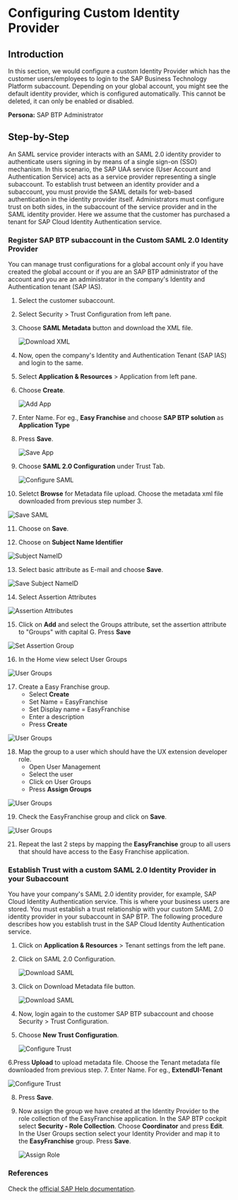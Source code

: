 
# Configuring Custom Identity Provider

## Introduction

In this section, we would configure a custom Identity Provider which has the customer users/employees to login to the SAP Business Technology Platform subaccount.
Depending on your global account, you might see the default identity provider, which is configured automatically. This cannot be deleted, it can only be enabled or disabled. 

**Persona:** SAP BTP Administrator

## Step-by-Step

An SAML service provider interacts with an SAML 2.0 identity provider to authenticate users signing in by means of a single sign-on (SSO) mechanism. In this scenario, the SAP UAA service (User Account and Authentication Service) acts as a service provider representing a single subaccount. To establish trust between an identity provider and a subaccount, you must provide the SAML details for web-based authentication in the identity provider itself. Administrators must configure trust on both sides, in the subaccount of the service provider and in the SAML identity provider. Here we assume that the customer has purchased a tenant for SAP Cloud Identity Authentication service.

### Register SAP BTP subaccount in the Custom SAML 2.0 Identity Provider

You can manage trust configurations for a global account only if you have created the global account or if you are an SAP BTP administrator of the account and you are an administrator in the company's Identity and Authentication tenant (SAP IAS).


1. Select the customer subaccount.
2. Select Security > Trust Configuration from left pane. 
3. Choose **SAML Metadata** button and download the XML file.
   
   ![Download XML](./images/CustIDP-SAML.png)
   
4. Now, open the company's Identity and Authentication Tenant (SAP IAS) and login to the same.
5. Select **Application & Resources** > Application from left pane.
6. Choose **Create**.
   
   ![Add App](./images/CustIDP-addApp.png)
   
7. Enter Name. For eg., **Easy Franchise** and choose **SAP BTP solution** as **Application Type**
8. Press **Save**.

   ![Save App](./images/CustIDP-saveApp.png)
9. Choose **SAML 2.0 Configuration** under Trust Tab.
   
   ![Configure SAML](./images/CustIDP-configureSAML.png)
10. Seletct **Browse** for Metadata file upload. Choose the metadata xml file downloaded from previous step number 3.

   ![Save SAML](./images/CustIDP-saveSAML.png)   

11. Choose on **Save**.

12. Choose on **Subject Name Identifier**
    
   ![Subject NameID](./images/CustIDP-subjectNameID.png) 
   
13. Select basic attribute as E-mail and choose **Save**.
   
   ![Save Subject NameID](./images/CustIDP-subjectNameIDSave.png) 

14. Select Assertion Attributes
    
   ![Assertion Attributes](./images/CustIDP-addAssertion.png) 

15. Click on **Add** and select the Groups attribute, set the assertion attribute to "Groups" with capital G. Press **Save**
 
   ![Set Assertion Group](./images/CustIDP-addGroupAssertion.png)  

16. In the Home view select User Groups

   ![User Groups](./images/CustIDP-addGroups.png)

17. Create a Easy Franchise group. 
    * Select **Create**
    * Set Name = EasyFranchise
    * Set Display name = EasyFranchise
    * Enter a description
    * Press **Create**

   ![User Groups](./images/CustIDP-addGroups2.png)

  
18. Map the group to a user which should have the UX extension developer role. 
    * Open User Management
    * Select the user  
    * Click on User Groups
    * Press **Assign Groups**
   
   ![User Groups](./images/CustIDP-assertGroup.png)

19. Check the EasyFranchise group and click on **Save**.
   
   ![User Groups](./images/CustIDP-assertGroup2.png)

    
21. Repeat the last 2 steps by mapping the **EasyFranchise** group to all users that should have access to the Easy Franchise application. 

### Establish Trust with a custom SAML 2.0 Identity Provider in your Subaccount
You have your company's SAML 2.0 identity provider, for example, SAP Cloud Identity Authentication service. This is where your business users are stored. You must establish a trust relationship with your custom SAML 2.0 identity provider in your subaccount in SAP BTP. The following procedure describes how you establish trust in the SAP Cloud Identity Authentication service.

1. Click on **Application & Resources** > Tenant settings from the left pane.
2. Click on SAML 2.0 Configuration.

   ![Download SAML](./images/CustIDP-IAS-SAML.png) 
   
3. Click on Download Metadata file button.

   ![Download SAML](./images/CustIDP-downloadIAS-SAML.png)
   
4. Now, login again to the customer SAP BTP subaccount and choose Security > Trust Configuration.
5. Choose **New Trust Configuration**.
 
   ![Configure Trust](./images/CustIDP-configurenewTrust.png)
   
6.Press **Upload** to upload metadata file. Choose the Tenant metadata file downloaded from previous step.
7. Enter Name. For eg., **ExtendUI-Tenant**
   
   ![Configure Trust](./images/CustIDP-configurenewTrust1.png)
   
8. Press **Save**.
9. Now assign the group we have created at the Identity Provider to the role collection of the EasyFranchise application. In the SAP BTP cockpit select **Security - Role Collection**. Choose **Coordinator** and press **Edit**. In the User Groups section select your Identity Provider and map it to the **EasyFranchise** group. Press **Save**. 

   ![Assign Role](./images/CustIDP-assignRole.png)


### References
Check the [official SAP Help documentation](https://help.sap.com/viewer/65de2977205c403bbc107264b8eccf4b/Cloud/en-US/7c6aa87459764b179aeccadccd4f91f3.html).
